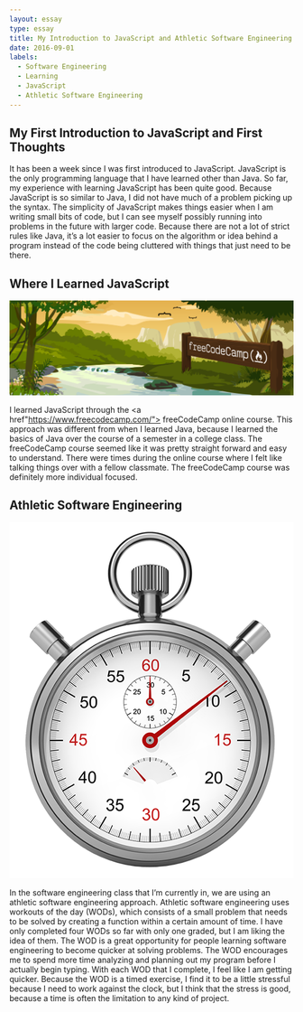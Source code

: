 ```yaml
---
layout: essay
type: essay
title: My Introduction to JavaScript and Athletic Software Engineering
date: 2016-09-01
labels:
  - Software Engineering
  - Learning
  - JavaScript
  - Athletic Software Engineering
---
```


<H2> My First Introduction to JavaScript and First Thoughts</H2>
It has been a week since I was first introduced to JavaScript. JavaScript is the only programming language that I have learned other than Java. So far, my experience with learning JavaScript has been quite good. Because JavaScript is so similar to Java, I did not have much of a problem picking up the syntax. The simplicity of JavaScript makes things easier when I am writing small bits of code, but I can see myself possibly running into problems in the future with larger code. Because there are not a lot of strict rules like Java, it’s a lot easier to focus on the algorithm or idea behind a program instead of the code being cluttered with things that just need to be there. 

<H2>Where I Learned JavaScript</H2>
<img class="ui big rounded image" src="../images/freeCodeCamp.png">

I learned JavaScript through the <a href"https://www.freecodecamp.com/"> freeCodeCamp </a> online course. This approach was different from when I learned Java, because I learned the basics of Java over the course of a semester in a college class. The freeCodeCamp course seemed like it was pretty straight forward and easy to understand. There were times during the online course where I felt like talking things over with a fellow classmate. The freeCodeCamp course was definitely more individual focused. 

<H2>Athletic Software Engineering</H2>
<img class="ui tiny rounded image" src="../images/stopwatch.png">

In the software engineering class that I’m currently in, we are using an athletic software engineering approach. Athletic software engineering uses workouts of the day (WODs), which consists of a small problem that needs to be solved by creating a function within a certain amount of time. I have only completed four WODs so far with only one graded, but I am liking the idea of them. The WOD is a great opportunity for people learning software engineering to become quicker at solving problems. The WOD encourages me to spend more time analyzing and planning out my program before I actually begin typing. With each WOD that I complete, I feel like I am getting quicker. Because the WOD is a timed exercise, I find it to be a little stressful because I need to work against the clock, but I think that the stress is good, because a time is often the limitation to any kind of project. 
